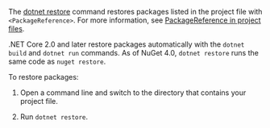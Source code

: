 The [dotnet restore](/dotnet/core/tools/dotnet-restore) command restores packages listed in the project file with `<PackageReference>`. For more information, see [PackageReference in project files](../../consume-packages/package-references-in-project-files.md).

.NET Core 2.0 and later restore packages automatically with the `dotnet build` and `dotnet run` commands. As of NuGet 4.0, `dotnet restore` runs the same code as `nuget restore`.

To restore packages:

1. Open a command line and switch to the directory that contains your project file.

1. Run `dotnet restore`.

